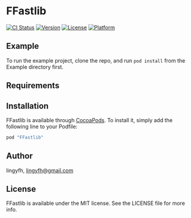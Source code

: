 # FFastlib

[![CI Status](http://img.shields.io/travis/lingyfh/FFastlib.svg?style=flat)](https://travis-ci.org/lingyfh/FFastlib)
[![Version](https://img.shields.io/cocoapods/v/FFastlib.svg?style=flat)](http://cocoapods.org/pods/FFastlib)
[![License](https://img.shields.io/cocoapods/l/FFastlib.svg?style=flat)](http://cocoapods.org/pods/FFastlib)
[![Platform](https://img.shields.io/cocoapods/p/FFastlib.svg?style=flat)](http://cocoapods.org/pods/FFastlib)

## Example

To run the example project, clone the repo, and run `pod install` from the Example directory first.

## Requirements

## Installation

FFastlib is available through [CocoaPods](http://cocoapods.org). To install
it, simply add the following line to your Podfile:

```ruby
pod "FFastlib"
```

## Author

lingyfh, lingyfh@gmail.com

## License

FFastlib is available under the MIT license. See the LICENSE file for more info.
